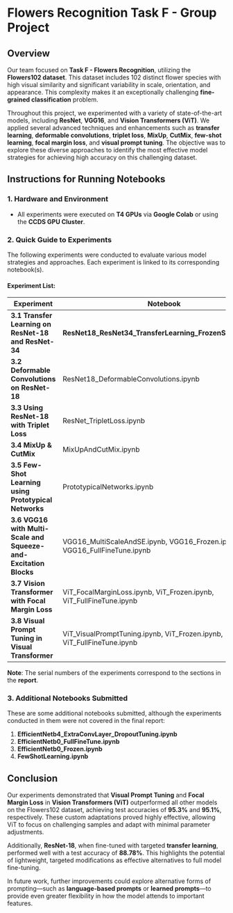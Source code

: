 # Flowers Recognition Task F - Group Project

## Overview

Our team focused on **Task F - Flowers Recognition**, utilizing the **Flowers102 dataset**. This dataset includes 102 distinct flower species with high visual similarity and significant variability in scale, orientation, and appearance. This complexity makes it an exceptionally challenging **fine-grained classification** problem.

Throughout this project, we experimented with a variety of state-of-the-art models, including **ResNet**, **VGG16**, and **Vision Transformers (ViT)**. We applied several advanced techniques and enhancements such as **transfer learning**, **deformable convolutions**, **triplet loss**, **MixUp**, **CutMix**, **few-shot learning**, **focal margin loss**, and **visual prompt tuning**. The objective was to explore these diverse approaches to identify the most effective model strategies for achieving high accuracy on this challenging dataset.

## Instructions for Running Notebooks

### 1. Hardware and Environment

- All experiments were executed on **T4 GPUs** via **Google Colab** or using the **CCDS GPU Cluster**.

### 2. Quick Guide to Experiments

The following experiments were conducted to evaluate various model strategies and approaches. Each experiment is linked to its corresponding notebook(s).

#### Experiment List:

| **Experiment**                                      | **Notebook**                                             |
| --------------------------------------------------- | -------------------------------------------------------- |
| **3.1 Transfer Learning on ResNet-18 and ResNet-34** | **ResNet18_ResNet34_TransferLearning_FrozenStages.ipynb** |
| **3.2 Deformable Convolutions on ResNet-18**         | ResNet18_DeformableConvolutions.ipynb              |
| **3.3 Using ResNet-18 with Triplet Loss**           | ResNet_TripletLoss.ipynb                            |
| **3.4 MixUp & CutMix**                              | MixUpAndCutMix.ipynb                               |
| **3.5 Few-Shot Learning using Prototypical Networks** | PrototypicalNetworks.ipynb                         |
| **3.6 VGG16 with Multi-Scale and Squeeze-and-Excitation Blocks** | VGG16_MultiScaleAndSE.ipynb, VGG16_Frozen.ipynb, VGG16_FullFineTune.ipynb |
| **3.7 Vision Transformer with Focal Margin Loss**   | ViT_FocalMarginLoss.ipynb, ViT_Frozen.ipynb, ViT_FullFineTune.ipynb |
| **3.8 Visual Prompt Tuning in Visual Transformer**  | ViT_VisualPromptTuning.ipynb, ViT_Frozen.ipynb, ViT_FullFineTune.ipynb |

**Note**: The serial numbers of the experiments correspond to the sections in the **report**.

### 3. Additional Notebooks Submitted

These are some additional notebooks submitted, although the experiments conducted in them were not covered in the final report:

1. **EfficientNetb4_ExtraConvLayer_DropoutTuning.ipynb**
2. **EfficientNetb0_FullFineTune.ipynb**
3. **EfficientNetb0_Frozen.ipynb**
4. **FewShotLearning.ipynb**

## Conclusion

Our experiments demonstrated that **Visual Prompt Tuning** and **Focal Margin Loss** in **Vision Transformers (ViT)** outperformed all other models on the Flowers102 dataset, achieving test accuracies of **95.3%** and **95.1%**, respectively. These custom adaptations proved highly effective, allowing ViT to focus on challenging samples and adapt with minimal parameter adjustments.

Additionally, **ResNet-18**, when fine-tuned with targeted **transfer learning**, performed well with a test accuracy of **88.78%**. This highlights the potential of lightweight, targeted modifications as effective alternatives to full model fine-tuning. 

In future work, further improvements could explore alternative forms of prompting—such as **language-based prompts** or **learned prompts**—to provide even greater flexibility in how the model attends to important features.
